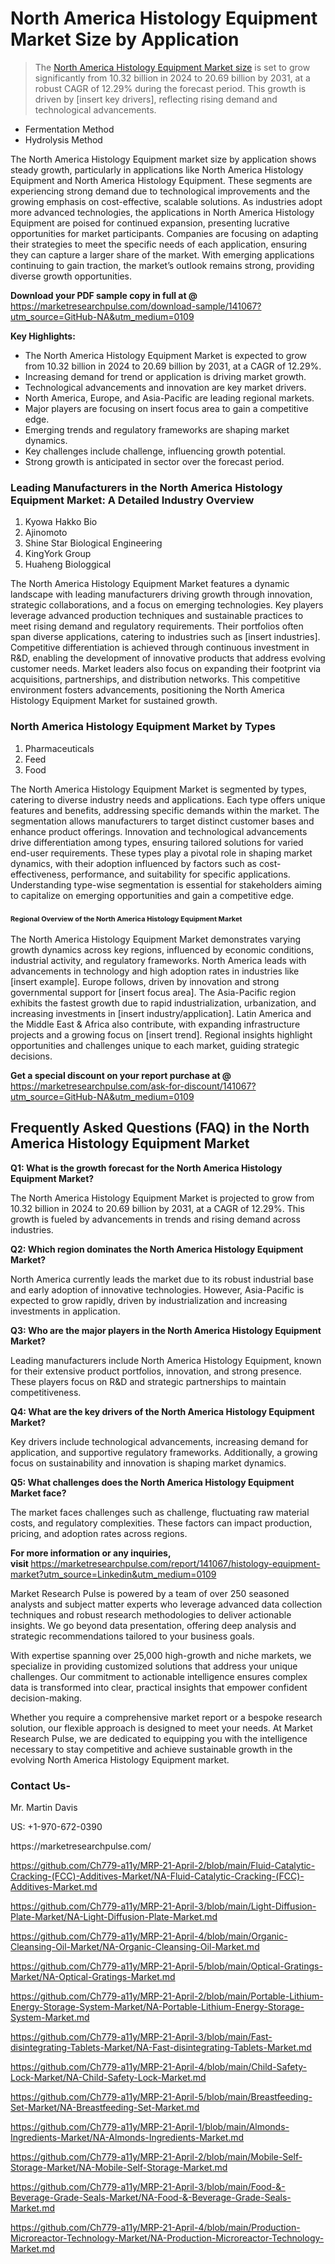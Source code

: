 <h1>North America Histology Equipment Market&nbsp;Size by Application</h1><blockquote><p>The <a href="https://marketresearchpulse.com/download-sample/141067?utm_source=GitHub-NA&amp;utm_medium=0109">North America Histology Equipment Market size</a> is set to grow significantly from 10.32 billion in 2024 to 20.69 billion by 2031, at a robust CAGR of 12.29% during the forecast period. This growth is driven by [insert key drivers], reflecting rising demand and technological advancements.</p></blockquote><ul><li>Fermentation Method <li> Hydrolysis Method</li></ul><p>The North America Histology Equipment market size by application shows steady growth, particularly in applications like North America Histology Equipment and North America Histology Equipment. These segments are experiencing strong demand due to technological improvements and the growing emphasis on cost-effective, scalable solutions. As industries adopt more advanced technologies, the applications in North America Histology Equipment are poised for continued expansion, presenting lucrative opportunities for market participants. Companies are focusing on adapting their strategies to meet the specific needs of each application, ensuring they can capture a larger share of the market. With emerging applications continuing to gain traction, the market’s outlook remains strong, providing diverse growth opportunities.</p><p><strong>Download your PDF sample copy in full at @ </strong><a href="https://marketresearchpulse.com/download-sample/141067?utm_source=GitHub-NA&amp;utm_medium=0109">https://marketresearchpulse.com/download-sample/141067?utm_source=GitHub-NA&amp;utm_medium=0109</a></p><p><strong>Key Highlights: </strong></p><ul><li>The North America Histology Equipment Market is expected to grow from 10.32 billion in 2024 to 20.69 billion by 2031, at a CAGR of 12.29%.</li><li>Increasing demand for trend or application is driving market growth.</li><li>Technological advancements and innovation are key market drivers.</li><li>North America, Europe, and Asia-Pacific are leading regional markets.</li><li>Major players are focusing on insert focus area to gain a competitive edge.</li><li>Emerging trends and regulatory frameworks are shaping market dynamics.</li><li>Key challenges include challenge, influencing growth potential.</li><li>Strong growth is anticipated in sector over the forecast period.</li></ul><h3>Leading Manufacturers in the North America Histology Equipment Market: A Detailed Industry Overview</h3><ol><li>Kyowa Hakko Bio</li><li>Ajinomoto</li><li>Shine Star Biological Engineering</li><li>KingYork Group</li><li>Huaheng Biologgical</li></ol><div class="flex max-w-full flex-col flex-grow"><div class="min-h-8 text-message flex w-full flex-col items-end gap-2 whitespace-normal break-words [.text-message+&amp;]:mt-5" dir="auto" data-message-author-role="assistant" data-message-id="fd8432e4-4910-450d-b182-61b7bfb0a01f" data-message-model-slug="gpt-4o"><div class="flex w-full flex-col gap-1 empty:hidden first:pt-[3px]"><div class="markdown prose w-full break-words dark:prose-invert light"><p>The North America Histology Equipment Market features a dynamic landscape with leading manufacturers driving growth through innovation, strategic collaborations, and a focus on emerging technologies. Key players leverage advanced production techniques and sustainable practices to meet rising demand and regulatory requirements. Their portfolios often span diverse applications, catering to industries such as [insert industries]. Competitive differentiation is achieved through continuous investment in R&amp;D, enabling the development of innovative products that address evolving customer needs. Market leaders also focus on expanding their footprint via acquisitions, partnerships, and distribution networks. This competitive environment fosters advancements, positioning the North America Histology Equipment Market for sustained growth.</p></div></div></div></div><h3>North America Histology Equipment Market by Types</h3><ol><li>Pharmaceuticals <li> Feed <li> Food</li></ol><div class="flex max-w-full flex-col flex-grow"><div class="min-h-8 text-message flex w-full flex-col items-end gap-2 whitespace-normal break-words [.text-message+&amp;]:mt-5" dir="auto" data-message-author-role="assistant" data-message-id="084470be-0bb7-4664-bddf-5156b4f41249" data-message-model-slug="gpt-4o-mini"><div class="flex w-full flex-col gap-1 empty:hidden first:pt-[3px]"><div class="markdown prose w-full break-words dark:prose-invert light"><p>The North America Histology Equipment Market is segmented by types, catering to diverse industry needs and applications. Each type offers unique features and benefits, addressing specific demands within the market. The segmentation allows manufacturers to target distinct customer bases and enhance product offerings. Innovation and technological advancements drive differentiation among types, ensuring tailored solutions for varied end-user requirements. These types play a pivotal role in shaping market dynamics, with their adoption influenced by factors such as cost-effectiveness, performance, and suitability for specific applications. Understanding type-wise segmentation is essential for stakeholders aiming to capitalize on emerging opportunities and gain a competitive edge.</p></div></div></div></div><h3><span style="font-size: 11px;">Regional Overview of the North America Histology Equipment Market</span></h3><div class="flex max-w-full flex-col flex-grow"><div class="min-h-8 text-message flex w-full flex-col items-end gap-2 whitespace-normal break-words [.text-message+&amp;]:mt-5" dir="auto" data-message-author-role="assistant" data-message-id="e9038762-ce64-4e30-91c9-9bd413514231" data-message-model-slug="gpt-4o-mini"><div class="flex w-full flex-col gap-1 empty:hidden first:pt-[3px]"><div class="markdown prose w-full break-words dark:prose-invert light"><p>The North America Histology Equipment Market demonstrates varying growth dynamics across key regions, influenced by economic conditions, industrial activity, and regulatory frameworks. North America leads with advancements in technology and high adoption rates in industries like [insert example]. Europe follows, driven by innovation and strong governmental support for [insert focus area]. The Asia-Pacific region exhibits the fastest growth due to rapid industrialization, urbanization, and increasing investments in [insert industry/application]. Latin America and the Middle East &amp; Africa also contribute, with expanding infrastructure projects and a growing focus on [insert trend]. Regional insights highlight opportunities and challenges unique to each market, guiding strategic decisions.</p></div></div></div></div><p><strong>Get a special discount on your report purchase at @ </strong><a href="https://marketresearchpulse.com/ask-for-discount/141067?utm_source=GitHub-NA&amp;utm_medium=0109">https://marketresearchpulse.com/ask-for-discount/141067?utm_source=GitHub-NA&amp;utm_medium=0109</a></p><h2>Frequently Asked Questions (FAQ) in the North America Histology Equipment Market</h2><p><strong>Q1: What is the growth forecast for the North America Histology Equipment Market?</strong></p><p>The North America Histology Equipment Market is projected to grow from 10.32 billion in 2024 to 20.69 billion by 2031, at a CAGR of 12.29%. This growth is fueled by advancements in trends and rising demand across industries.</p><p><strong>Q2: Which region dominates the North America Histology Equipment Market?</strong></p><p>North America currently leads the market due to its robust industrial base and early adoption of innovative technologies. However, Asia-Pacific is expected to grow rapidly, driven by industrialization and increasing investments in application.</p><p><strong>Q3: Who are the major players in the North America Histology Equipment Market?</strong></p><p>Leading manufacturers include North America Histology Equipment, known for their extensive product portfolios, innovation, and strong presence. These players focus on R&amp;D and strategic partnerships to maintain competitiveness.</p><p><strong>Q4: What are the key drivers of the North America Histology Equipment Market?</strong></p><p>Key drivers include technological advancements, increasing demand for application, and supportive regulatory frameworks. Additionally, a growing focus on sustainability and innovation is shaping market dynamics.</p><p><strong>Q5: What challenges does the North America Histology Equipment Market face?</strong></p><p>The market faces challenges such as challenge, fluctuating raw material costs, and regulatory complexities. These factors can impact production, pricing, and adoption rates across regions.</p><p><strong>For more information or any inquiries, visit&nbsp;</strong><a href="https://marketresearchpulse.com/report/141067/histology-equipment-market?utm_source=Linkedin&utm_medium=0109">https://marketresearchpulse.com/report/141067/histology-equipment-market?utm_source=Linkedin&utm_medium=0109</a></p><p>Market Research Pulse is powered by a team of over 250 seasoned analysts and subject matter experts who leverage advanced data collection techniques and robust research methodologies to deliver actionable insights. We go beyond data presentation, offering deep analysis and strategic recommendations tailored to your business goals.</p><p>With expertise spanning over 25,000 high-growth and niche markets, we specialize in providing customized solutions that address your unique challenges. Our commitment to actionable intelligence ensures complex data is transformed into clear, practical insights that empower confident decision-making.</p><p>Whether you require a comprehensive market report or a bespoke research solution, our flexible approach is designed to meet your needs. At Market Research Pulse, we are dedicated to equipping you with the intelligence necessary to stay competitive and achieve sustainable growth in the evolving North America Histology Equipment market.</p><h3><strong>Contact Us-</strong></h3><p>Mr. Martin Davis</p><p>US: +1-970-672-0390</p><p>https://marketresearchpulse.com/</p><p><a href="https://github.com/Ch779-a11y/MRP-21-April-2/blob/main/Fluid-Catalytic-Cracking-(FCC)-Additives-Market/NA-Fluid-Catalytic-Cracking-(FCC)-Additives-Market.md">https://github.com/Ch779-a11y/MRP-21-April-2/blob/main/Fluid-Catalytic-Cracking-(FCC)-Additives-Market/NA-Fluid-Catalytic-Cracking-(FCC)-Additives-Market.md</a></p><p><a href="https://github.com/Ch779-a11y/MRP-21-April-3/blob/main/Light-Diffusion-Plate-Market/NA-Light-Diffusion-Plate-Market.md">https://github.com/Ch779-a11y/MRP-21-April-3/blob/main/Light-Diffusion-Plate-Market/NA-Light-Diffusion-Plate-Market.md</a></p><p><a href="https://github.com/Ch779-a11y/MRP-21-April-4/blob/main/Organic-Cleansing-Oil-Market/NA-Organic-Cleansing-Oil-Market.md">https://github.com/Ch779-a11y/MRP-21-April-4/blob/main/Organic-Cleansing-Oil-Market/NA-Organic-Cleansing-Oil-Market.md</a></p><p><a href="https://github.com/Ch779-a11y/MRP-21-April-5/blob/main/Optical-Gratings-Market/NA-Optical-Gratings-Market.md">https://github.com/Ch779-a11y/MRP-21-April-5/blob/main/Optical-Gratings-Market/NA-Optical-Gratings-Market.md</a></p><p><a href="https://github.com/Ch779-a11y/MRP-21-April-2/blob/main/Portable-Lithium-Energy-Storage-System-Market/NA-Portable-Lithium-Energy-Storage-System-Market.md">https://github.com/Ch779-a11y/MRP-21-April-2/blob/main/Portable-Lithium-Energy-Storage-System-Market/NA-Portable-Lithium-Energy-Storage-System-Market.md</a></p><p><a href="https://github.com/Ch779-a11y/MRP-21-April-3/blob/main/Fast-disintegrating-Tablets-Market/NA-Fast-disintegrating-Tablets-Market.md">https://github.com/Ch779-a11y/MRP-21-April-3/blob/main/Fast-disintegrating-Tablets-Market/NA-Fast-disintegrating-Tablets-Market.md</a></p><p><a href="https://github.com/Ch779-a11y/MRP-21-April-4/blob/main/Child-Safety-Lock-Market/NA-Child-Safety-Lock-Market.md">https://github.com/Ch779-a11y/MRP-21-April-4/blob/main/Child-Safety-Lock-Market/NA-Child-Safety-Lock-Market.md</a></p><p><a href="https://github.com/Ch779-a11y/MRP-21-April-5/blob/main/Breastfeeding-Set-Market/NA-Breastfeeding-Set-Market.md">https://github.com/Ch779-a11y/MRP-21-April-5/blob/main/Breastfeeding-Set-Market/NA-Breastfeeding-Set-Market.md</a></p><p><a href="https://github.com/Ch779-a11y/MRP-21-April-1/blob/main/Almonds-Ingredients-Market/NA-Almonds-Ingredients-Market.md">https://github.com/Ch779-a11y/MRP-21-April-1/blob/main/Almonds-Ingredients-Market/NA-Almonds-Ingredients-Market.md</a></p><p><a href="https://github.com/Ch779-a11y/MRP-21-April-2/blob/main/Mobile-Self-Storage-Market/NA-Mobile-Self-Storage-Market.md">https://github.com/Ch779-a11y/MRP-21-April-2/blob/main/Mobile-Self-Storage-Market/NA-Mobile-Self-Storage-Market.md</a></p><p><a href="https://github.com/Ch779-a11y/MRP-21-April-3/blob/main/Food-&-Beverage-Grade-Seals-Market/NA-Food-&-Beverage-Grade-Seals-Market.md">https://github.com/Ch779-a11y/MRP-21-April-3/blob/main/Food-&-Beverage-Grade-Seals-Market/NA-Food-&-Beverage-Grade-Seals-Market.md</a></p><p><a href="https://github.com/Ch779-a11y/MRP-21-April-4/blob/main/Production-Microreactor-Technology-Market/NA-Production-Microreactor-Technology-Market.md">https://github.com/Ch779-a11y/MRP-21-April-4/blob/main/Production-Microreactor-Technology-Market/NA-Production-Microreactor-Technology-Market.md</a></p>
